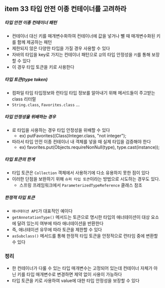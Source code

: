 ## item 33 타입 안전 이종 컨테이너를 고려하라

##### 타입 안전 이종 컨테이너 패턴
- 컨테이너 대신 키를 매개변수화하여 컨테이너에 값을 넣거나 뺄 때 매개변수화된 키를 함께 제공하는 패턴
- 제한되지 않은 다양한 타입을 가질 경우 사용할 수 있다
- 자바의 타입을 key로 가지는 컨테이너 패턴으로 `값`의 타입 안정성을 `키`를 통해 보장할 수 있다
- 이 경우 타입 토큰을 키로 사용한다

##### 타입 토큰(type token)
- 컴파일 타임 타입정보와 런타임 타입 정보를 알아내기 위해 메서드들이 주고받는 class 리터럴
- `String.class`, `Favorites.class` ...

##### 타입 안정성을 위배하는 경우
- 로 타입을 사용하는 경우 타입 안정성을 위배할 수 있다
  - ex) putFavorites((Class)Integer.class, "not integer");
- 따라서 타입 안전 이종 컨테이너 내 객체를 넣을 때 실제 타입을 검증해야 한다
  - ex) favorites.put(Objects.requireNonNull(type), type.cast(instance)); 
  
##### 타입 토큰의 한계 
- 타입 토큰은 `Collection` 객체에서 사용하기에 다소 유용하지 못한 점이 있다
- 이러한 단점을 보완하기 위해 `슈퍼 타입 토큰`이라는 방법으로 시도하는 경우도 있다. 
  - 스프링 프레임워크에서 `ParameterizedTypeReference` 클래스 참조
  
##### 한정적 타입 토큰
- `애너테이션 API`가 대표적인 예이다
- `getAnnotationType()` 메서드는 토큰으로 명시한 타입의 애너테이션이 대상 요소에 달려 있는지 여부에 따라 애너테이션을 반환한다
- 즉, 애너테이션 유무에 따라 토큰을 제한할 수 있다
- `asSubclass()` 메서드를 통해 한정적 타입 토큰을 안정적으로 런타임 중에 변환할 수 있다


### 정리
- 한 컨테이너가 다룰 수 있는 타입 매개변수는 고정되어 있는데 컨테이너 자체가 아닌 키를 타입 매개변수로 변경하면 제약 없이 사용이 가능하다
- 타입 토큰을 키로 사용하여 value에 대한 타입 안정성을 보장할 수 있다